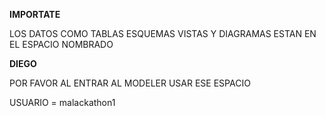 **IMPORTATE**

LOS DATOS COMO TABLAS ESQUEMAS VISTAS Y DIAGRAMAS ESTAN EN EL ESPACIO NOMBRADO

**DIEGO**

POR FAVOR AL ENTRAR AL MODELER USAR ESE ESPACIO

USUARIO = malackathon1

